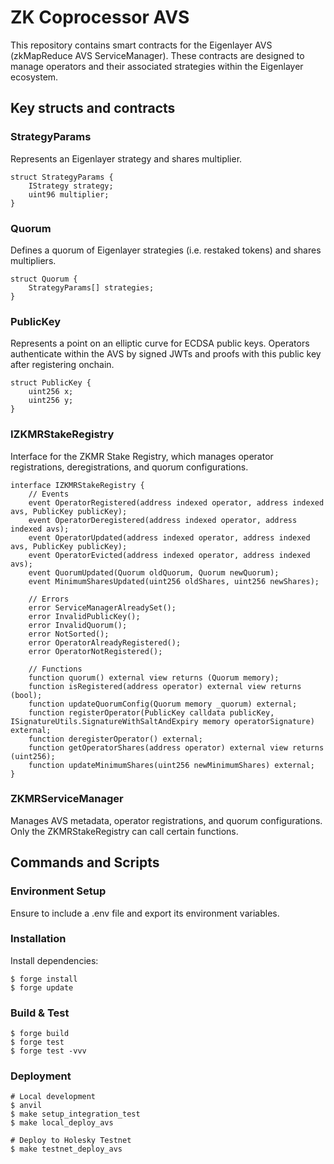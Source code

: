 # ZK Coprocessor AVS
This repository contains smart contracts for the Eigenlayer AVS (zkMapReduce AVS ServiceManager). These contracts are designed to manage operators and their associated strategies within the Eigenlayer ecosystem.

## Key structs and contracts
### StrategyParams
Represents an Eigenlayer strategy and shares multiplier.

```solidity
struct StrategyParams {
    IStrategy strategy;
    uint96 multiplier;
}
```

### Quorum
Defines a quorum of Eigenlayer strategies (i.e. restaked tokens) and shares multipliers.

```solidity
struct Quorum {
    StrategyParams[] strategies;
}
```

### PublicKey
Represents a point on an elliptic curve for ECDSA public keys.
Operators authenticate within the AVS by signed JWTs and proofs with this public key after registering onchain.

```solidity
struct PublicKey {
    uint256 x;
    uint256 y;
}
```

### IZKMRStakeRegistry
Interface for the ZKMR Stake Registry, which manages operator registrations, deregistrations, and quorum configurations.

```solidity
interface IZKMRStakeRegistry {
    // Events
    event OperatorRegistered(address indexed operator, address indexed avs, PublicKey publicKey);
    event OperatorDeregistered(address indexed operator, address indexed avs);
    event OperatorUpdated(address indexed operator, address indexed avs, PublicKey publicKey);
    event OperatorEvicted(address indexed operator, address indexed avs);
    event QuorumUpdated(Quorum oldQuorum, Quorum newQuorum);
    event MinimumSharesUpdated(uint256 oldShares, uint256 newShares);

    // Errors
    error ServiceManagerAlreadySet();
    error InvalidPublicKey();
    error InvalidQuorum();
    error NotSorted();
    error OperatorAlreadyRegistered();
    error OperatorNotRegistered();

    // Functions
    function quorum() external view returns (Quorum memory);
    function isRegistered(address operator) external view returns (bool);
    function updateQuorumConfig(Quorum memory _quorum) external;
    function registerOperator(PublicKey calldata publicKey, ISignatureUtils.SignatureWithSaltAndExpiry memory operatorSignature) external;
    function deregisterOperator() external;
    function getOperatorShares(address operator) external view returns (uint256);
    function updateMinimumShares(uint256 newMinimumShares) external;
}
```

### ZKMRServiceManager
Manages AVS metadata, operator registrations, and quorum configurations. Only the ZKMRStakeRegistry can call certain functions.

## Commands and Scripts
### Environment Setup
Ensure to include a .env file and export its environment variables.

### Installation
Install dependencies:

```shell
$ forge install
$ forge update
```

### Build & Test

```shell
$ forge build
$ forge test
$ forge test -vvv
```

### Deployment

```shell
# Local development
$ anvil
$ make setup_integration_test
$ make local_deploy_avs

# Deploy to Holesky Testnet
$ make testnet_deploy_avs
```

